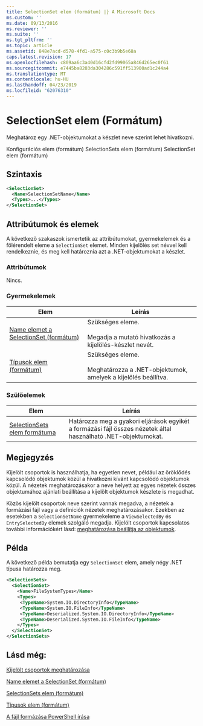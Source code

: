 ```yaml
---
title: SelectionSet elem (formátum) |} A Microsoft Docs
ms.custom: ''
ms.date: 09/13/2016
ms.reviewer: ''
ms.suite: ''
ms.tgt_pltfrm: ''
ms.topic: article
ms.assetid: 848e7acd-d578-4fd1-a575-c0c3b9b5e68a
caps.latest.revision: 17
ms.openlocfilehash: c809aa6c3a40d16cfd2fd99065a846d265ec0f61
ms.sourcegitcommit: e7445ba8203da304286c591ff513900ad1c244a4
ms.translationtype: MT
ms.contentlocale: hu-HU
ms.lasthandoff: 04/23/2019
ms.locfileid: "62076310"
---
```

# <a name="selectionset-element-format"></a>SelectionSet elem (Formátum)

Meghatároz egy .NET-objektumokat a készlet neve szerint lehet hivatkozni.

Konfigurációs elem (formátum) SelectionSets elem (formátum) SelectionSet elem (formátum)

## <a name="syntax"></a>Szintaxis

```xml
<SelectionSet>
  <Name>SelectionSetName</Name>
  <Types>...</Types>
</SelectionSet>
```

## <a name="attributes-and-elements"></a>Attribútumok és elemek

A következő szakaszok ismertetik az attribútumokat, gyermekelemek és a fölérendelt eleme a `SelectionSet` elemet. Minden kijelölés set névvel kell rendelkeznie, és meg kell határoznia azt a .NET-objektumokat a készlet.

### <a name="attributes"></a>Attribútumok

Nincs.

### <a name="child-elements"></a>Gyermekelemek

|Elem|Leírás|
|-------------|-----------------|
|[Name elemet a SelectionSet (formátum)](./name-element-for-selectionset-format.md)|Szükséges eleme.<br /><br /> Megadja a mutató hivatkozás a kijelölés-készlet nevét.|
|[Típusok elem (formátum)](./types-element-for-selectionset-format.md)|Szükséges eleme.<br /><br /> Meghatározza a .NET-objektumok, amelyek a kijelölés beállítva.|

### <a name="parent-elements"></a>Szülőelemek

|Elem|Leírás|
|-------------|-----------------|
|[SelectionSets elem formátuma](./selectionsets-element-format.md)|Határozza meg a gyakori eljárások egyikét a formázási fájl összes nézetek által használható .NET-objektumokat.|

## <a name="remarks"></a>Megjegyzés

Kijelölt csoportok is használhatja, ha egyetlen nevet, például az öröklődés kapcsolódó objektumok közül a hivatkozni kívánt kapcsolódó objektumok közül. A nézetek meghatározásakor a neve helyett az egyes nézetek összes objektumához ajánlati beállítása a kijelölt objektumok készlete is megadhat.

Közös kijelölt csoportok neve szerint vannak megadva, a nézetek a formázási fájl vagy a definíciók nézetek meghatározásakor. Ezekben az esetekben a `SelectionSetName` gyermekeleme a `ViewSelectedBy` és `EntrySelectedBy` elemek szolgáló megadja. Kijelölt csoportok kapcsolatos további információkért lásd: [meghatározása beállítja az objektumok](./defining-selection-sets.md).

## <a name="example"></a>Példa

A következő példa bemutatja egy `SelectionSet` elem, amely négy .NET típusa határozza meg.

```xml
<SelectionSets>
  <SelectionSet>
    <Name>FileSystemTypes</Name>
    <Types>
     <TypeName>System.IO.DirectoryInfo</TypeName>
     <TypeName>System.IO.FileInfo</TypeName>
     <TypeName>Deserialized.System.IO.DirectoryInfo</TypeName>
     <TypeName>Deserialized.System.IO.FileInfo</TypeName>
    </Types>
  </SelectionSet>
</SelectionSets>
```

## <a name="see-also"></a>Lásd még:

[Kijelölt csoportok meghatározása](./defining-selection-sets.md)

[Name elemet a SelectionSet (formátum)](./name-element-for-selectionset-format.md)

[SelectionSets elem (formátum)](./selectionsets-element-format.md)

[Típusok elem (formátum)](./types-element-for-selectionset-format.md)

[A fájl formázása PowerShell írása](./writing-a-powershell-formatting-file.md)

